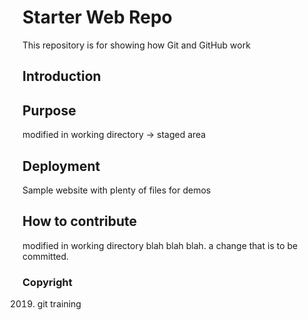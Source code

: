 # Starter Web Repo

This repository is for showing how Git and GitHub work

## Introduction

## Purpose

modified in working directory -> staged area

## Deployment

Sample website with plenty of files for demos

## How to contribute 

modified in working directory
blah blah blah.
a change that is to be committed.

### Copyright
2019. git training